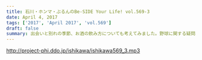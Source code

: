 ```yaml
---
title: 石川・ホンマ・ぶるんのBe-SIDE Your Life! vol.569-3
date: April 4, 2017
tags: ['2017', 'April 2017', 'vol.569']
draft: false
summary: 出会いと別れの季節、お酒の飲み方についても考えてみました。野球に関する疑問、お待ちしております！SAITO
---
```


http://project-phi.ddo.jp/ishikawa/ishikawa569_3.mp3